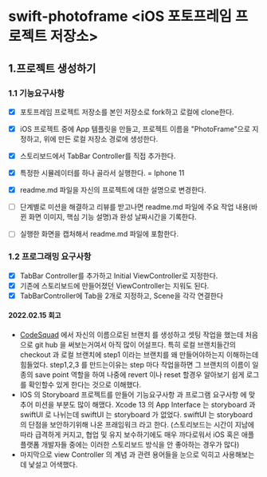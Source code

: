 # swift-photoframe <iOS 포토프레임 프로젝트 저장소> 

## 1.프로젝트 생성하기

### 1.1 기능요구사항
- [X] 포토프레임 프로젝트 저장소를 본인 저장소로 fork하고 로컬에 clone한다.
- [X] iOS 프로젝트 중에 App 템플릿을 만들고, 프로젝트 이름을 "PhotoFrame"으로 지정하고, 위에 만든 로컬 저장소 경로에 생성한다.
- [X] 스토리보드에서 TabBar Controller를 직접 추가한다.
- [X] 특정한 시뮬레이터를 하나 골라서 실행한다. = Iphone 11
- [X] readme.md 파일을 자신의 프로젝트에 대한 설명으로 변경한다.
- [ ] 단계별로 미션을 해결하고 리뷰를 받고나면 readme.md 파일에 주요 작업 내용(바뀐 화면 이미지, 핵심 기능 설명)과 완성 날짜시간을 기록한다.
- [ ] 실행한 화면을 캡처해서 readme.md 파일에 포함한다.


### 1.2 프로그래밍 요구사항
- [X] TabBar Controller를 추가하고 Initial ViewController로 지정한다.
- [X] 기존에 스토리보드에 만들어졌던 ViewController는 지워도 된다.
- [X] TabBarController에 Tab을 2개로 지정하고, Scene을 각각 연결한다

#### 2022.02.15 회고
- [CodeSquad](https://www.hackerrank.com/challenges/save-the-prisoner/problem) 에서 자신의 이름으로된 브랜치 를 생성하고 셋팅 작업을 했는데 처음으로 git hub 을 써보는거여서 아직 많이 어설프다. 특히 로컬 브랜치들간의 checkout 과 로컬 브랜치에 step1 이라는 브랜치를 왜 만들어야하는지 이해하는데 힘들었다. step1,2,3 를 만드는이유는 step 마다 작업을하면 그 브랜치의 이름이 일종의 save point 역할을 하여 나중에 revert 이나 reset 할경우 알아보기 쉽게 로그를 확인할수 있게 한다는 것으로 이해했다. 
- IOS 의 Storyboard 프로젝트를 만들어 기능요구사항 과 프로그램 요구사항 에 맞추어 미션을 부분도 많이 해맸다. Xcode 13 의 App Interface 는 storyboard 과 swiftUI 로 나뉘는데 swiftUI 는 storyboard 가 없었다. swiftUI 는 storyboard 의 단점을 보안하기위해 나온 프래임워크 라고 한다. (스토리보드는 시간이 지남에 따라 급격하게 커지고, 협업 및 유지 보수하기에도 매우 까다로워서 iOS 혹은 애플 플랫폼 개발자들 중에는 이러한 스토리보드 방식을 안 좋아하는 경우가 많다) 
- 마지막으로 view Controller 의 계념 과 관련 용어들을 눈으로 익히고 사용해보는데 낯설고 어색했다.

